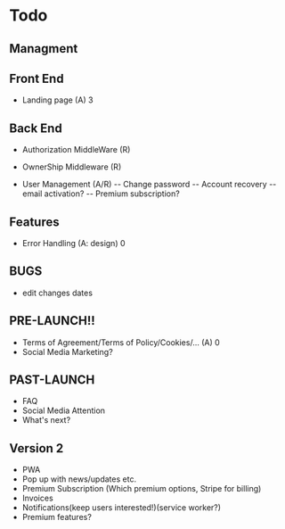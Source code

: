 # Todo

## Managment

## Front End
 - Landing page (A) 3

## Back End
 - Authorization MiddleWare (R)
 - OwnerShip Middleware (R)

 - User Management (A/R)
 -- Change password
 -- Account recovery
 -- email activation?
 -- Premium subscription?

##  Features
 - Error Handling (A: design) 0

## BUGS
 - edit changes dates

## PRE-LAUNCH!!
 - Terms of Agreement/Terms of Policy/Cookies/... (A) 0
 - Social Media Marketing?

## PAST-LAUNCH
 - FAQ
 - Social Media Attention
 - What's next?  

## Version 2
 - PWA
 - Pop up with news/updates etc.
 - Premium Subscription (Which premium options, Stripe for billing)
 - Invoices 
 - Notifications(keep users interested!)(service worker?)
 - Premium features?